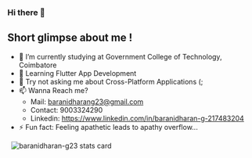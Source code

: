 ### Hi there 👋

## Short glimpse about me !

- 🔭 I’m currently studying at Government College of Technology, Coimbatore
- 🌱 Learning Flutter App Development
- 💬 Try not asking me about Cross-Platform Applications (;
- 📫 Wanna Reach me?
    - Mail: baranidharang23@gmail.com
    - Contact: 9003324290
    - Linkedin: https://www.linkedin.com/in/baranidharan-g-217483204
- ⚡ Fun fact: Feeling apathetic leads to apathy overflow...
<p>&nbsp;
<img align="center" src="https://github-readme-stats.vercel.app/api?username=baranidharan-g23&show_icons=true&theme=default&title_color=000000&text_color=000000&bg_color=fcfcfc&hide_border=true" alt="baranidharan-g23 stats card" /></p>
